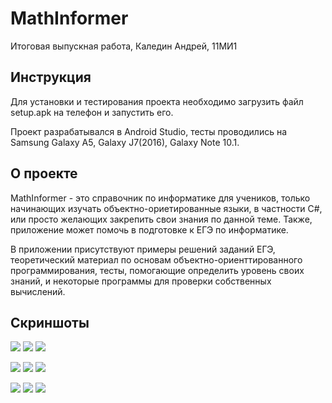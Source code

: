 # MathInformer
Итоговая выпускная работа, Каледин Андрей, 11МИ1

## Инструкция
Для установки и тестирования проекта необходимо загрузить файл setup.apk на телефон и запустить его.

Проект разрабатывался в Android Studio, тесты проводились на Samsung Galaxy A5, Galaxy J7(2016), Galaxy Note 10.1.

## О проекте
MathInformer - это справочник по информатике для учеников, только начинающих изучать объектно-ориетированные языки, в частности C#, или просто желающих закрепить свои знания по данной теме. Также, приложение может помочь в подготовке к ЕГЭ по информатике.

В приложении присутствуют примеры решений заданий ЕГЭ, теоретический материал по основам объектно-ориенттированного программирования, тесты, помогающие определить уровень своих знаний, и некоторые программы для проверки собственных вычислений.

## Скриншоты 

![](https://github.com/raskolnikoff1147/MathInformer/blob/master/Screenshots/main.jpg)
![](https://github.com/raskolnikoff1147/MathInformer/blob/master/Screenshots/EGE_list.png)
![](https://github.com/raskolnikoff1147/MathInformer/blob/master/Screenshots/Theory_list.png)

![](https://github.com/raskolnikoff1147/MathInformer/blob/master/Screenshots/Tests_page.png)
![](https://github.com/raskolnikoff1147/MathInformer/blob/master/Screenshots/Test_easy.png)
![](https://github.com/raskolnikoff1147/MathInformer/blob/master/Screenshots/Test_hard.png)

![](https://github.com/raskolnikoff1147/MathInformer/blob/master/Screenshots/programs_list.png)
![](https://github.com/raskolnikoff1147/MathInformer/blob/master/Screenshots/programs_crypter.png)
![](https://github.com/raskolnikoff1147/MathInformer/blob/master/Screenshots/programs_converter.png)

